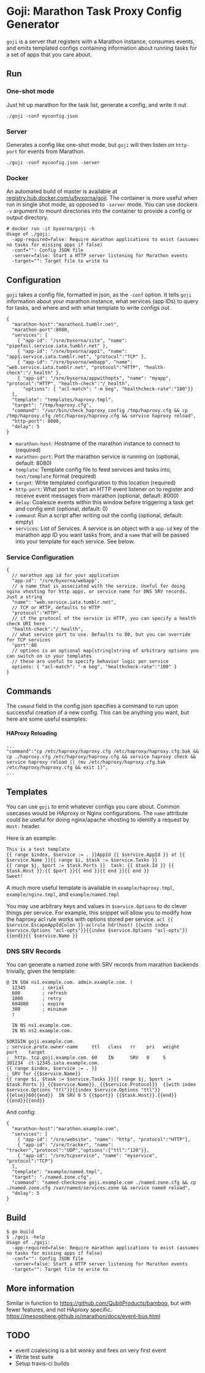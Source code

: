 Goji: Marathon Task Proxy Config Generator
===================

```goji``` is a server that registers with a Marathon instance, consumes events, and emits templated configs containing information about running tasks for a set of apps that you care about.

## Run

### One-shot mode

Just hit up marathon for the task list, generate a config, and write it out.

```./goji -conf myconfig.json```

### Server

Generates a config like one-shot mode, but ```goji``` will then listen on ```http-port``` for events from Marathon.

```./goji -conf myconfig.json -server```

### Docker

An automated build of master is available at [registry.hub.docker.com/u/byxorna/goji](https://registry.hub.docker.com/u/byxorna/goji/). The container is more useful when run in single shot mode, as opposed to ```-server``` mode. You can use dockers ```-v``` argument to mount directories into the container to provide a config or output directory.

```
# docker run -it byxorna/goji -h
Usage of ./goji:
  -app-required=false: Require marathon applications to exist (assumes no tasks for missing apps if false)
  -conf="": Config JSON file
  -server=false: Start a HTTP server listening for Marathon events
  -target="": Target file to write to
```

## Configuration

```goji``` takes a config file, formatted in json, as the ```-conf``` option. It tells ```goji``` information about your marathon instance, what services (app IDs) to query for tasks, and where and with what template to write configs out.

```
{
  "marathon-host":"marathon1.tumblr.net",
  "marathon-port":8080,
  "services": [
    { "app-id": "/sre/byxorna/site", "name": "pipefail.service.iata.tumblr.net" },
    { "app-id": "/sre/byxorna/app1", "name": "app1.service.iata.tumblr.net", "protocol":"TCP" },
    { "app-id": "/sre/byxorna/webapp", "name": "web.service.iata.tumblr.net", "protocol":"HTTP", "health-check":"/_health" },
    { "app-id": "/sre/byxorna/appwithopts", "name": "myapp", "protocol":"HTTP", "health-check":"/_health",
      "options": { "acl-match": "-m beg", "healthcheck-rate":"100"}}
  ],
  "template": "templates/haproxy.tmpl",
  "target": "/tmp/haproxy.cfg",
  "command": "/usr/bin/check_haproxy_config /tmp/haproxy.cfg && cp /tmp/haproxy.cfg /etc/haproxy/haproxy.cfg && service haproxy reload",
  "http-port": 8000,
  "delay": 5
}
```

* ```marathon-host```: Hostname of the marathon instance to connect to (required)
* ```marathon-port```: Port the marathon service is running on (optional, default: 8080)
* ```template```: Template config file to feed services and tasks into, ```text/template``` format (required)
* ```target```: Write templated configuration to this location (required)
* ```http-port```: What port to start an HTTP event listener on to register and receive event messages from marathon (optional, default: 8000)
* ```delay```: Coalesce events within this window before triggering a task get and config emit (optional, default: 0)
* ```command```: Run a script after writing out the config (optional, default: empty)
* ```services```: List of Services. A service is an object with a ```app-id``` key of the marathon app ID you want tasks from, and a ```name``` that will be passed into your template for each service. See below.

### Service Configuration

```
{
  // marathon app id for your application
  "app-id": "/sre/byxorna/webapp",
  // a name that is associated with the service. Useful for doing nginx vhosting for http apps, or service name for DNS SRV records. Just a string
  "name": "web.service.iata.tumblr.net",
  // TCP or HTTP, defaults to HTTP
  "protocol":"HTTP",
  // if the protocol of the service is HTTP, you can specify a health check URI here
  "health-check":"/_health",
  // what service port to use. Defaults to 80, but you can override for TCP services
  "port":80
  // options is an optional map[string]string of arbitrary options you can switch on in your templates
  // these are useful to specify behavior logic per service
  options: { "acl-match": "-m beg", "healthcheck-rate":"100" }
}
```

## Commands

The ```comand``` field in the config json specifies a command to run upon successful creation of a new config. This can be anything you want, but here are some useful examples:

#### HAProxy Reloading
```
...
"command":"cp /etc/haproxy/haproxy.cfg /etc/haproxy/haproxy.cfg.bak && cp ./haproxy.cfg /etc/haproxy/haproxy.cfg && service haproxy check && service haproxy reload || (mv /etc/haproxy/haproxy.cfg.bak /etc/haproxy/haproxy.cfg && exit 1)",
...
```

## Templates

You can use ```goji``` to emit whatever configs you care about. Common usecases would be HAproxy or Nginx configurations. The ```name``` attribute could be useful for doing nginx/apache vhosting to identify a request by ```Host:``` header.

Here is an example:

```
This is a test template
{{ range $index, $service := . }}AppId {{ $service.AppId }} at {{ $service.Name }}{{ range $i, $task := $service.Tasks }}
{{ range $j, $port := $task.Ports }}  task: {{ $task.Id }} {{ $task.Host }}:{{ $port }}{{ end }}{{ end }}{{ end }}
Sweet!
```

A much more useful template is available in `example/haproxy.tmpl`, `example/nginx.tmpl`, and `example/named.tmpl`

You may use arbitrary keys and values in `$service.Options` to do clever things per service. For example, this snippet will allow you to modify how the haproxy acl rule works with options stored per service.
```acl {{ $service.EscapeAppIdColon }}-aclrule hdr(host) {{with index $service.Options "acl-opts"}}{{index $service.Options "acl-opts"}} {{end}}{{ $service.Name }}```

### DNS SRV Records

You can generate a named zone with SRV records from marathon backends trivially, given the template:

```
@ IN SOA ns1.example.com. admin.example.com. (
  12345      ; serial
  600        ; refresh
  1800       ; retry
  604800     ; expire
  300        ; minimum
  )

  IN NS ns1.example.com.
  IN NS ns2.example.com.

$ORIGIN goji.example.com.
; service.proto.owner-name     ttl   class   rr    pri   weight    port    target
; _http._tcp.goji.example.com. 60    IN      SRV   0     5         301234  ct-12345.iata.example.com.
{{ range $index, $service := . }}
; SRV for {{$service.Name}}
{{ range $i, $task := $service.Tasks }}{{ range $j, $port := $task.Ports }}_{{$service.Name}}._{{$service.Protocol}}  {{with index $service.Options "ttl"}}{{index $service.Options "ttl"}}{{else}}60{{end}}  IN SRV 0 5 {{$port}} {{$task.Host}}.{{end}}
{{end}}{{end}}
```

And config:

```
{
  "marathon-host":"marathon.example.com",
  "services": [
    { "app-id": "/sre/website", "name": "http", "protocol":"HTTP"},
    { "app-id": "/sre/tracker", "name": "tracker","protocol":"UDP","options":{"ttl":"120"}},
    { "app-id": "/sre/tcpservice", "name": "myservice", "protocol":"TCP"}
  ],
  "template": "example/named.tmpl",
  "target": "./named.zone.cfg",
  "command": "named-checkzone goji.example.com ./named.zone.cfg && cp ./named.zone.cfg /var/named/services.zone && service named reload",
  "delay": 5
}
```


## Build

```
$ go build
$ ./goji -help
Usage of ./goji:
  -app-required=false: Require marathon applications to exist (assumes no tasks for missing apps if false)
  -conf="": Config JSON file
  -server=false: Start a HTTP server listening for Marathon events
  -target="": Target file to write to
```

## More information

Similar in function to https://github.com/QubitProducts/bamboo, but with fewer features, and not HAproxy specific.
https://mesosphere.github.io/marathon/docs/event-bus.html

## TODO

* event coalescing is a bit wonky and fires on very first event
* Write test suite
* Setup travis-ci builds

